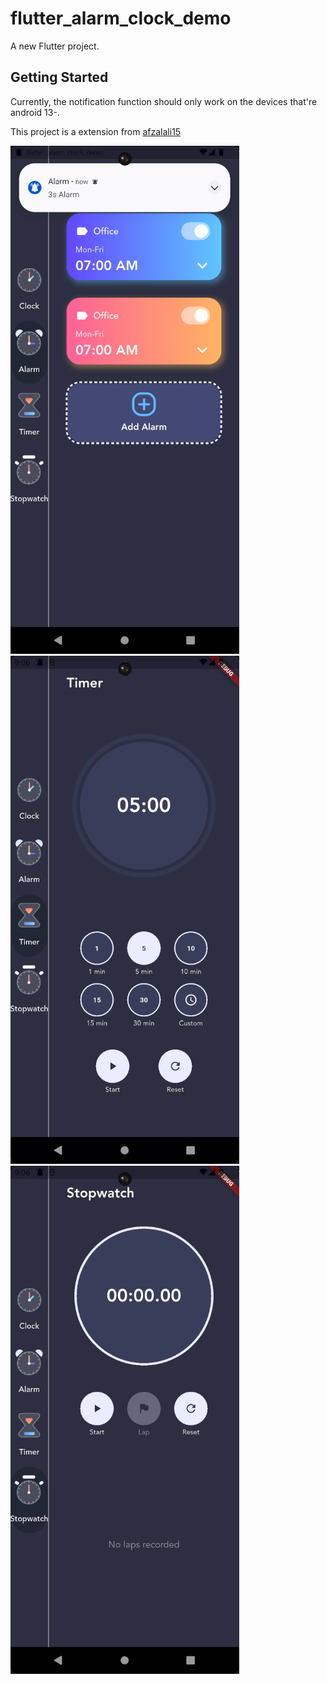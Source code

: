 # flutter_alarm_clock_demo

A new Flutter project.

## Getting Started

Currently, the notification function should only work on the devices that're android 13-.

This project is a extension from [afzalali15](https://github.com/afzalali15/flutter_alarm_clock)

![flutter_alarm](https://github.com/SAMMYBOOOOM/flutter_alarm_clock/blob/master/images/flutter_alarm.png)
![flutter_timer](https://github.com/SAMMYBOOOOM/flutter_alarm_clock/blob/master/images/flutter_alarm_timer.png)
![flutter_stopwatch](https://github.com/SAMMYBOOOOM/flutter_alarm_clock/blob/master/images/flutter_alarm_stopwatch.png)
